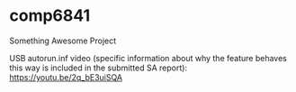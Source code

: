 # comp6841
Something Awesome Project

USB autorun.inf video (specific information about why the feature behaves this way is included in the submitted SA report):
https://youtu.be/2q_bE3uiSQA
